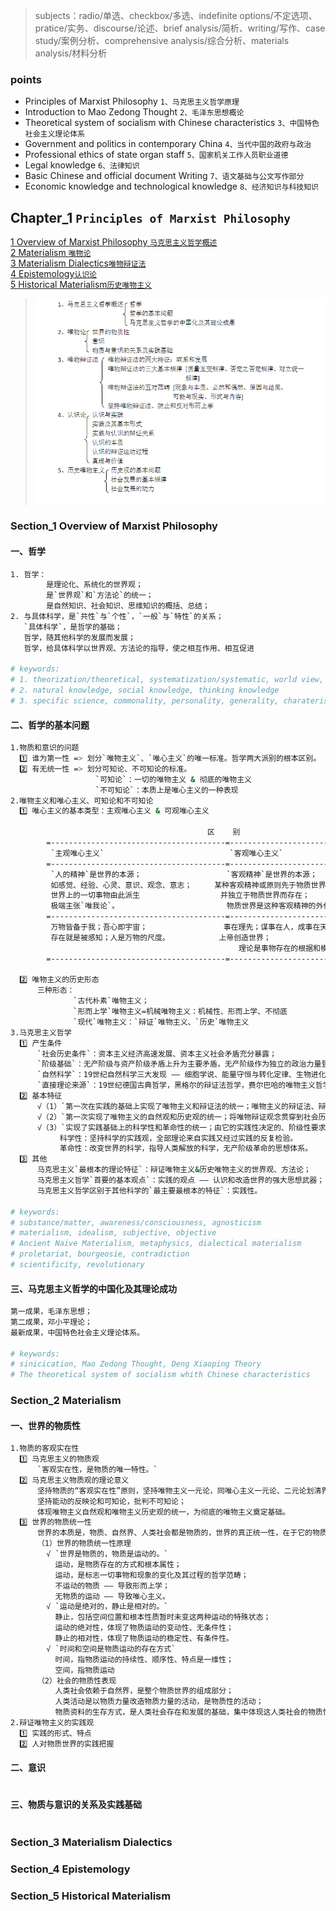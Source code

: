 
>subjects：radio/单选、checkbox/多选、indefinite options/不定选项、pratice/实务、discourse/论述、brief analysis/简析、writing/写作、case study/案例分析、comprehensive analysis/综合分析、materials analysis/材料分析

### points

* Principles of Marxist Philosophy `1、马克思主义哲学原理`
* Introduction to Mao Zedong Thought `2、毛泽东思想概论`
* Theoretical system of socialism with Chinese characteristics `3、中国特色社会主义理论体系`
* Government and politics in contemporary China `4、当代中国的政府与政治`
* Professional ethics of state organ staff `5、国家机关工作人员职业道德`
* Legal knowledge  `6、法律知识`
* Basic Chinese and official document Writing  `7、语文基础与公文写作部分`
* Economic knowledge and technological knowledge  `8、经济知识与科技知识`

## Chapter_1  `Principles of Marxist Philosophy`
<a href="#section-1-overview-of-marxist-philosophy">1  Overview of Marxist Philosophy `马克思主义哲学概述`</a><br>
<a href="#section-2-materialism">2 Materialism `唯物论`</a><br>
<a href="#section-3-materialism-dialectics">3 Materialism Dialectics`唯物辩证法`</a><br>
<a href="#section-4-epistemology">4 Epistemology`认识论`</a><br>
<a href="#section-5-historical-materialism">5 Historical Materialism`历史唯物主义`</a><br>
>![avatar](./img/s1.1.png)

### Section_1 Overview of Marxist Philosophy 

#### 一、哲学
```bash
1. 哲学：
        是理论化、系统化的世界观；
        是`世界观`和`方法论`的统一；
        是自然知识、社会知识、思维知识的概括、总结；
2. 与具体科学，是`共性`与`个性`，`一般`与`特性`的关系；
   `具体科学`，是哲学的基础；
   哲学，随其他科学的发展而发展；
   哲学，给具体科学以世界观、方法论的指导，使之相互作用、相互促进

# keywords: 
# 1. theorization/theoretical, systematization/systematic, world view, methodology,
# 2. natural knowledge, social knowledge, thinking knowledge
# 3. specific science, commonality, personality, generality, charateristics
```

#### 二、哲学的基本问题
```bash
1.物质和意识的问题
  1️⃣ 谁为第一性 => 划分`唯物主义`、`唯心主义`的唯一标准。哲学两大派别的根本区别。
  2️⃣ 有无统一性 => 划分可知论、不可知论的标准。
                   `可知论`：一切的唯物主义 & 彻底的唯物主义
                   `不可知论`：本质上是唯心主义的一种表现
2.唯物主义和唯心主义、可知论和不可知论
  1️⃣ 唯心主义的基本类型：主观唯心主义 & 可观唯心主义

                                            区    别
        =---------------------------------------=---------------------------------=
         `主观唯心主义`                            `客观唯心主义`                  
        =---------------------------------------=---------------------------------=
         `人的精神`是世界的本源；                   `客观精神`是世界的本源；         
         如感觉、经验、心灵、意识、观念、意志；     某种客观精神或原则先于物质世界；  
         世界上的一切事物由此派生                  并独立于物质世界而存在；          
         极端主张`唯我论`。                        物质世界是这种客观精神的外化或表现。
        =---------------------------------------=---------------------------------=
         万物皆备于我；吾心即宇宙；                 事在理先；谋事在人，成事在天；
         存在就是被感知；人是万物的尺度。           上帝创造世界；
                                                   理论是事物存在的根据和模仿的原型。
        =---------------------------------------=---------------------------------=
  
  2️⃣ 唯物主义的历史形态
      三种形态：
              `古代朴素`唯物主义；
              `形而上学`唯物主义=机械唯物主义：机械性、形而上学、不彻底
              `现代`唯物主义：`辩证`唯物主义、`历史`唯物主义
3.马克思主义哲学
  1️⃣ 产生条件
      `社会历史条件`：资本主义经济高速发展、资本主义社会矛盾充分暴露；
      `阶级基础`：无产阶级与资产阶级矛盾上升为主要矛盾，无产阶级作为独立的政治力量登上历史舞台；
      `自然科学`：19世纪自然科学三大发现 —— 细胞学说、能量守恒与转化定律、生物进化论；
      `直接理论来源`：19世纪德国古典哲学，黑格尔的辩证法哲学，费尔巴哈的唯物主义哲学。
  2️⃣ 基本特征
      √（1）`第一次在实践的基础上实现了唯物主义和辩证法的统一；唯物主义的辩证法、辩证的唯物主义`
      √（2）`第一次实现了唯物主义的自然观和历史观的统一；将唯物辩证观念贯穿到社会历史领域；`
      √（3）`实现了实践基础上的科学性和革命性的统一；由它的实践性决定的、阶级性要求的。`
           科学性：坚持科学的实践观，全部理论来自实践又经过实践的反复检验。
           革命性：改变世界的科学，指导人类解放的科学，无产阶级革命的思想体系。
  3️⃣ 其他
      马克思主义`最根本的理论特征`：辩证唯物主义&历史唯物主义的世界观、方法论；
      马克思主义哲学`首要的基本观点`：实践的观点 —— 认识和改造世界的强大思想武器；
      马克思主义哲学区别于其他科学的`最主要最根本的特征`：实践性。

# keywords:
# substance/matter, awareness/consciousness, agnosticism
# materialism, idealism, subjective, objective
# Ancient Naive Materialism, metaphysics, dialectical materialism
# proletariat, bourgeosie, contradiction
# scientificity, revolutionary
```

#### 三、马克思主义哲学的中国化及其理论成功
```bash
第一成果，毛泽东思想；
第二成果，邓小平理论；
最新成果，中国特色社会主义理论体系。

# keywords:
# sinicication, Mao Zedong Thought, Deng Xiaoping Theory
# The theoretical system of socialism whith Chinese characteristics
```

### Section_2 Materialism 

#### 一、世界的物质性
```bash
1.物质的客观实在性
  1️⃣ 马克思主义的物质观
      `客观实在性，是物质的唯一特性。`
  2️⃣ 马克思主义物质观的理论意义
      坚持物质的“客观实在性”原则，坚持唯物主义一元论，同唯心主义一元论、二元论划清界限；
      坚持能动的反映论和可知论，批判不可知论；
      体现唯物主义自然观和唯物主义历史观的统一，为彻底的唯物主义奠定基础。
  3️⃣ 世界的物质统一性
      世界的本质是，物质、自然界、人类社会都是物质的，世界的真正统一性，在于它的物质性。
      （1）世界的物质统一性原理
        √ `世界是物质的，物质是运动的。`
          运动，是物质存在的方式和根本属性；
          运动，是标志一切事物和现象的变化及其过程的哲学范畴；
          不运动的物质 —— 导致形而上学；
          无物质的运动 —— 导致唯心主义。
        √ `运动是绝对的，静止是相对的。`
          静止，包括空间位置和根本性质暂时未变这两种运动的特殊状态；
          运动的绝对性，体现了物质运动的变动性、无条件性；
          静止的相对性，体现了物质运动的稳定性、有条件性。
        √ `时间和空间是物质运动的存在方式`
          时间，指物质运动的持续性、顺序性、特点是一维性；
          空间，指物质运动
      （2）社会的物质性表现
          人类社会依赖于自然界，是整个物质世界的组成部分；
          人类活动是以物质力量改造物质力量的活动，是物质性的活动；
          物质资料的生存方式，是人类社会存在和发展的基础，集中体现这人类社会的物质性。 
2.辩证唯物主义的实践观
  1️⃣ 实践的形式、特点
  2️⃣ 人对物质世界的实践把握
```

#### 二、意识
```bash

```

#### 三、物质与意识的关系及实践基础
```bash

```

### Section_3 Materialism Dialectics
### Section_4 Epistemology
### Section_5 Historical Materialism
